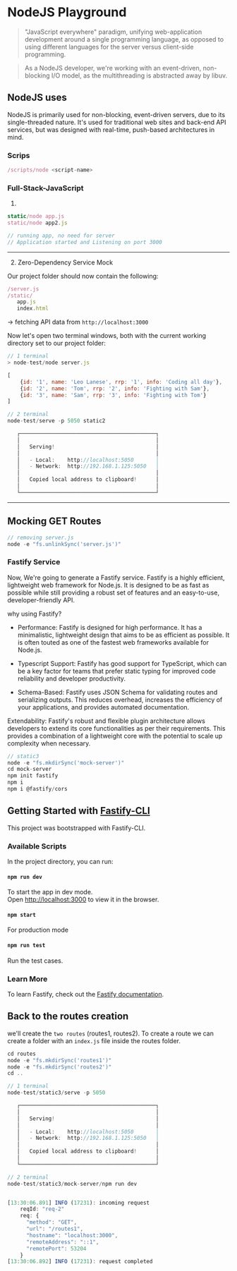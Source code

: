 # NodeJS Playground

>  "JavaScript everywhere" paradigm, unifying web-application development around a single programming language, as opposed to using different languages for the server versus client-side programming.

>  As a NodeJS developer, we're working with an event-driven, non-blocking I/O model, as the multithreading is abstracted away by libuv.

## NodeJS uses

NodeJS is primarily used for non-blocking, event-driven servers, due to its single-threaded nature. It's used for traditional web sites and back-end API services, but was designed with real-time, push-based architectures in mind.


### Scrips

```js
/scripts/node <script-name>
```


### Full-Stack-JavaScript

1) 
```js
static/node app.js
static/node app2.js

// running app, no need for server
// Application started and Listening on port 3000
```


---

2) Zero-Dependency Service Mock

Our project folder should now contain the following:

```js
/server.js
/static/
   app.js
   index.html
```       

-> fetching API data from `http://localhost:3000`

Now let's open two terminal windows, both with the current working directory set to our project folder:

```js
// 1 terminal
> node-test/node server.js

[
    {id: '1', name: 'Leo Lanese', rrp: '1', info: 'Coding all day'},
    {id: '2', name: 'Tom', rrp: '2', info: 'Fighting with Sam'},
    {id: '3', name: 'Sam', rrp: '3', info: 'Fighting with Tom'}
]
```

```js
// 2 terminal
node-test/serve -p 5050 static2

   ┌───────────────────────────────────────────┐
   │                                           │
   │   Serving!                                │
   │                                           │
   │   - Local:    http://localhost:5050       │
   │   - Network:  http://192.168.1.125:5050   │
   │                                           │
   │   Copied local address to clipboard!      │
   │                                           │
   └───────────────────────────────────────────┘
```

---

## Mocking GET Routes

```js
// removing server.js
node -e "fs.unlinkSync('server.js')"
```


### Fastify Service

Now, We're going to generate a Fastify service. Fastify is a highly efficient, lightweight web framework for Node.js. It is designed to be as fast as possible while still providing a robust set of features and an easy-to-use, developer-friendly API.

why using Fastify?

- Performance: Fastify is designed for high performance. It has a minimalistic, lightweight design that aims to be as efficient as possible. It is often touted as one of the fastest web frameworks available for Node.js.

- Typescript Support: Fastify has good support for TypeScript, which can be a key factor for teams that prefer static typing for improved code reliability and developer productivity.

- Schema-Based: Fastify uses JSON Schema for validating routes and serializing outputs. This reduces overhead, increases the efficiency of your applications, and provides automated documentation.

Extendability: Fastify's robust and flexible plugin architecture allows developers to extend its core functionalities as per their requirements. This provides a combination of a lightweight core with the potential to scale up complexity when necessary.

```js
// static3
node -e "fs.mkdirSync('mock-server')"
cd mock-server
npm init fastify
npm i
npm i @fastify/cors
```

## Getting Started with [Fastify-CLI](https://www.npmjs.com/package/fastify-cli)
This project was bootstrapped with Fastify-CLI.

### Available Scripts

In the project directory, you can run:

#### `npm run dev`

To start the app in dev mode.\
Open [http://localhost:3000](http://localhost:3000) to view it in the browser.

#### `npm start`

For production mode

#### `npm run test`

Run the test cases.

### Learn More

To learn Fastify, check out the [Fastify documentation](https://www.fastify.io/docs/latest/).


## Back to the routes creation

we'll create the `two routes` (routes1, routes2). To create a route we can create a folder with an `index.js` file inside the routes folder.

```js
cd routes
node -e "fs.mkdirSync('routes1')"
node -e "fs.mkdirSync('routes2')"
cd ..
```

```js
// 1 terminal
node-test/static3/serve -p 5050

   ┌───────────────────────────────────────────┐
   │                                           │
   │   Serving!                                │
   │                                           │
   │   - Local:    http://localhost:5050       │
   │   - Network:  http://192.168.1.125:5050   │
   │                                           │
   │   Copied local address to clipboard!      │
   │                                           │
   └───────────────────────────────────────────┘
```

```js
// 2 terminal
node-test/static3/mock-server/npm run dev


[13:30:06.891] INFO (17231): incoming request
    reqId: "req-2"
    req: {
      "method": "GET",
      "url": "/routes1",
      "hostname": "localhost:3000",
      "remoteAddress": "::1",
      "remotePort": 53204
    }
[13:30:06.892] INFO (17231): request completed
```
